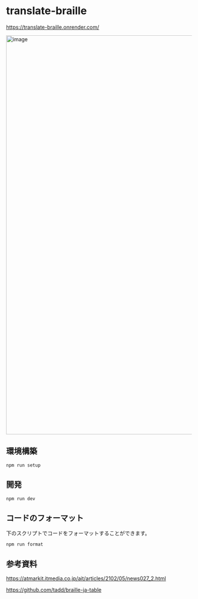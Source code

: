 # translate-braille

https://translate-braille.onrender.com/

<img width="1085" alt="image" src="https://user-images.githubusercontent.com/58214906/227707597-e1c21196-ab46-4857-8ca8-c5bc165120e6.png">

## 環境構築

```shell
npm run setup
```

## 開発

```shell
npm run dev
```

## コードのフォーマット

下のスクリプトでコードをフォーマットすることができます。

```shell
npm run format
```

## 参考資料

https://atmarkit.itmedia.co.jp/ait/articles/2102/05/news027_2.html

https://github.com/tadd/braille-ja-table

